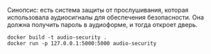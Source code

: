 Синопсис: есть система защиты от прослушивания, которая использовала аудиосигналы для обеспечения безопасности. Она должна получить пароль в аудиоформе, и тогда откроет дверь.


```
docker build -t audio-security .
docker run -p 127.0.0.1:5000:5000 audio-security
```